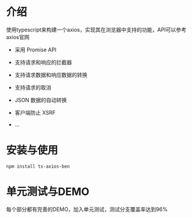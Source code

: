 # 介绍

使用typescript来构建一个axios，实现其在浏览器中支持的功能，API可以参考axios官网

* 采用 Promise API

* 支持请求和响应的拦截器

* 支持请求数据和响应数据的转换

* 支持请求的取消

* JSON 数据的自动转换

* 客户端防止 XSRF

* ...

# 安装与使用
```
npm install ts-axios-ben
```



# 单元测试与DEMO

每个部分都有完善的DEMO，加入单元测试，测试分支覆盖率达到96%
